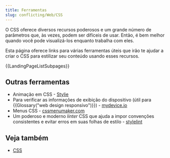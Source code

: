 ```yaml
---
title: Ferramentas
slug: conflicting/Web/CSS
---
```


O CSS oferece diversos recursos poderosos e um grande número de parâmetros que, às vezes, podem ser difíceis de usar. Então, é bem melhor quando você pode visualizá-los enquanto trabalha com eles.

Esta página oferece links para várias ferramentas úteis que irão te ajudar a criar o CSS para estilizar seu conteúdo usando esses recursos.

{{LandingPageListSubpages}}

## Outras ferramentas

- Animação em CSS - [Stylie](http://jeremyckahn.github.io/stylie/)
- Para verificar as informações de exibição do dispositivo (útil para {{Glossary("web design responsivo")}}) - [mydevice.io](http://mydevice.io/)
- Menus CSS - [cssmenumaker.com](http://cssmenumaker.com/)
- Um poderoso e moderno _linter_ CSS que ajuda a impor convenções consistentes e evitar erros em suas folhas de estilo - [stylelint](https://stylelint.io/)

## Veja também

- [CSS](/pt-BR/docs/Web/CSS)

